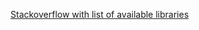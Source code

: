[Stackoverflow with list of available libraries](http://stackoverflow.com/questions/2261947/are-there-alternatives-to-cglib)